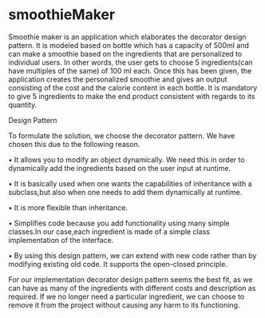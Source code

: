 # smoothieMaker
Smoothie maker is an application which elaborates the decorator design pattern. 
It is modeled based on bottle which has a capacity of 500ml and can make a smoothie based on the ingredients that are personalized to individual users. In other words, the user gets to choose 5 ingredients(can have multiples of the same) of 100 ml each. Once this has been given, the application creates the personalized smoothie and gives an output consisting of the cost and the calorie content in each bottle. It is mandatory to give 5 ingredients to make the end product consistent with regards to its quantity.

Design Pattern

To formulate the solution, we choose the decorator pattern. We have chosen this due to the following reason.

• It allows you to modify an object dynamically. We need this in order to dynamically add the ingredients based on the user input at runtime.

• It is basically used when one wants the capabilities of inheritance with a subclass,but also when one needs to add them dynamically at runtime.

• It is more flexible than inheritance.

• Simplifies code because you add functionality using many simple classes.In our case,each ingredient is made of a simple class implementation of the interface.

• By using this design pattern, we can extend with new code rather than by modifying existing old code. It supports the open-closed principle.

For our implementation decorator design pattern seems the best fit, as we can have as many of the ingredients with different costs and description as required. If we no longer need a particular ingredient, we can choose to remove it from the project without causing any harm to its functioning.



